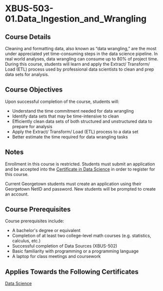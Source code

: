 # XBUS-503-01.Data_Ingestion_and_Wrangling

## Course Details
Cleaning and formatting data, also known as “data wrangling,” are the most under appreciated yet time-consuming steps in the data science pipeline. In real world analyses, data wrangling can consume up to 80% of project time.  During this course, students will learn and apply the Extract/ Transform/ Load (ETL) process used by professional data scientists to clean and prep data sets for analysis.

## Course Objectives
Upon successful completion of the course, students will:

* Understand the time commitment needed for data wrangling 
* Identify data sets that may be time-intensive to clean
* Efficiently clean data sets of both structured and unstructured data to prepare for analysis
* Apply the Extract/ Transform/ Load (ETL) process to a data set
* Better estimate the time required for data wrangling tasks

## Notes
Enrollment in this course is restricted. Students must submit an application and be accepted into the [Certificate in Data Science](http://scs.georgetown.edu/programs_nc/CE0124/data-analytics) in order to register for this course.

Current Georgetown students must create an application using their Georgetown NetID and password. New students will be prompted to create an account.

## Course Prerequisites
Course prerequisites include:

* A bachelor's degree or equivalent
* Completion of at least two college-level math courses (e.g. statistics, calculus, etc.)
* Successful completion of Data Sources (XBUS-502)
* Basic familiarity with programming or a programming language
* A laptop for class meetings and coursework

## Applies Towards the Following Certificates
[Data Science](http://scs.georgetown.edu/programs/11193156&)
 

